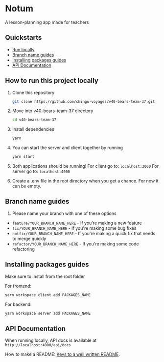 # Notum

A lesson-planning app made for teachers

## Quickstarts

- [Run locally](#how-to-run-this-project-locally)
- [Branch name guides](#branch-name-guides)
- [Installing packages guides](#installing-packages-guides)
- [API Documentation](#api-documentation)

## How to run this project locally

1. Clone this repository
   ```sh
   git clone https://github.com/chingu-voyages/v40-bears-team-37.git
   ```
2. Move into v40-bears-team-37 directory
   ```sh
   cd v40-bears-team-37
   ```
3. Install dependencies
   ```sh
   yarn
   ```
4. You can start the server and client together by running
   ```sh
   yarn start
   ```
5. Both applications should be running!
   For client go to: `localhost:3000`
   For server go to: `localhost:4000`

6. Create a .env file in the root directory when you get a chance. For now it can be empty.

## Branch name guides

1. Please name your branch with one of these options

- `feature/YOUR_BRANCH_NAME_HERE` - If you're making a new feature
- `fix/YOUR_BRANCH_NAME_HERE` - If you're making some bug fixes
- `hotfix/YOUR_BRANCH_NAME_HERE` - If you're making a quick fix that needs to merge quickly
- `refactor/YOUR_BRANCH_NAME_HERE` - If you're making some code refactoring

## Installing packages guides

Make sure to install from the root folder

For frontend:

```sh
yarn workspace client add PACKAGES_NAME
```

For backend:

```sh
yarn workspace server add PACKAGES_NAME
```

## API Documentation

When running locally, API docs is available at `http://localhost:4000/api/docs`

How to make a README: [Keys to a well written README](https://tinyurl.com/yk3wubft).
